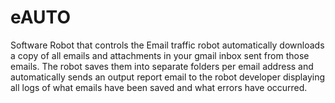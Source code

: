 # eAUTO
Software Robot that controls the Email  traffic robot automatically downloads a copy of all emails and attachments in your gmail inbox sent from those emails. The robot saves them into separate folders per email address and automatically sends an output report email to the robot developer displaying all logs of what emails have been saved and what errors have occurred.
